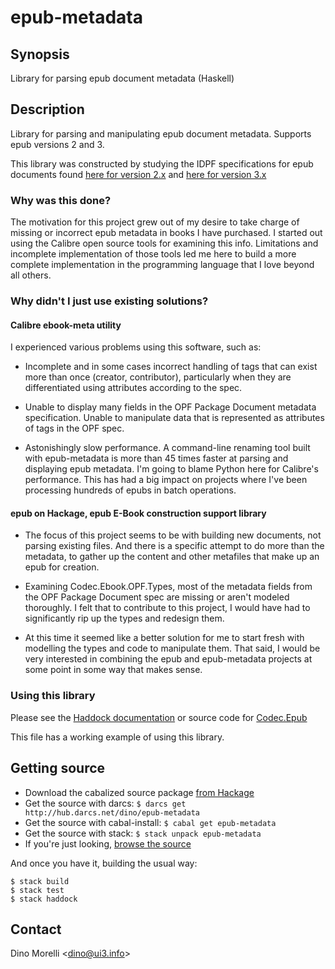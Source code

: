 # epub-metadata


## Synopsis

Library for parsing epub document metadata (Haskell)


## Description

Library for parsing and manipulating epub document metadata. Supports epub versions 2 and 3.

This library was constructed by studying the IDPF specifications for epub documents found [here for version 2.x](http://www.idpf.org/epub/20/spec/OPF_2.0.1_draft.htm) and [here for version 3.x](http://www.idpf.org/epub/30/spec/epub30-publications.html)


### Why was this done?

The motivation for this project grew out of my desire to take charge
of missing or incorrect epub metadata in books I have purchased. I
started out using the Calibre open source tools for examining this
info. Limitations and incomplete implementation of those tools led
me here to build a more complete implementation in the programming
language that I love beyond all others.


### Why didn't I just use existing solutions?

#### Calibre ebook-meta utility

I experienced various problems using this software, such as:

* Incomplete and in some cases incorrect handling of tags that can
  exist more than once (creator, contributor), particularly when they
  are differentiated using attributes according to the spec.

* Unable to display many fields in the OPF Package Document metadata
  specification. Unable to manipulate data that is represented as
  attributes of tags in the OPF spec.

* Astonishingly slow performance. A command-line renaming tool built with
  epub-metadata is more than 45 times faster at parsing and displaying
  epub metadata. I'm going to blame Python here for Calibre's
  performance. This has had a big impact on projects where I've been
  processing hundreds of epubs in batch operations.


#### epub on Hackage, epub E-Book construction support library

* The focus of this project seems to be with building new documents,
  not parsing existing files. And there is a specific attempt to do more
  than the metadata, to gather up the content and other metafiles that
  make up an epub for creation.

* Examining Codec.Ebook.OPF.Types, most of the metadata fields
  from the OPF Package Document spec are missing or aren't modeled
  thoroughly. I felt that to contribute to this project, I would have
  had to significantly rip up the types and redesign them.

* At this time it seemed like a better solution for me to
  start fresh with modelling the types and code to manipulate them. That
  said, I would be very interested in combining the epub and epub-metadata
  projects at some point in some way that makes sense.


### Using this library

   Please see the [Haddock documentation](https://hackage.haskell.org/package/epub-metadata) or source code for [Codec.Epub](https://github.com/dino-/epub-metadata/blob/master/src/Codec/Epub.hs)

   This file has a working example of using this library.


## Getting source

- Download the cabalized source package [from Hackage](http://hackage.haskell.org/package/epub-metadata)
- Get the source with darcs: `$ darcs get http://hub.darcs.net/dino/epub-metadata`
- Get the source with cabal-install: `$ cabal get epub-metadata`
- Get the source with stack: `$ stack unpack epub-metadata`
- If you're just looking, [browse the source](https://github.com/dino-/epub-metadata)

And once you have it, building the usual way:

    $ stack build
    $ stack test
    $ stack haddock


## Contact

Dino Morelli <[dino@ui3.info](mailto:dino@ui3.info)>

